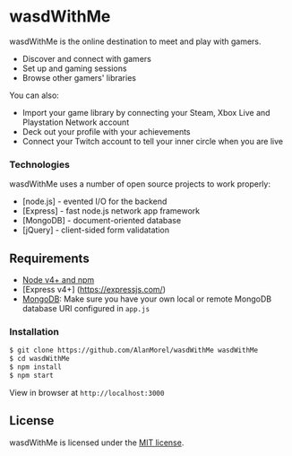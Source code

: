 # wasdWithMe

wasdWithMe is the online destination to meet and play with gamers.

  - Discover and connect with gamers
  - Set up and gaming sessions
  - Browse other gamers' libraries

You can also:
  - Import your game library by connecting your Steam, Xbox Live and Playstation Network account
  - Deck out your profile with your achievements
  - Connect your Twitch account to tell your inner circle when you are live

### Technologies

wasdWithMe uses a number of open source projects to work properly:

* [node.js] - evented I/O for the backend
* [Express] - fast node.js network app framework
* [MongoDB] - document-oriented database
* [jQuery] - client-sided form validatation

## Requirements

- [Node v4+ and npm](http://nodejs.org/)
- [Express v4+] (https://expressjs.com/)
- [MongoDB](https://www.mongodb.com/): Make sure you have your own local or remote MongoDB database URI configured in `app.js`

### Installation

```sh
$ git clone https://github.com/AlanMorel/wasdWithMe wasdWithMe
$ cd wasdWithMe
$ npm install
$ npm start
```

View in browser at `http://localhost:3000`

## License

wasdWithMe is licensed under the [MIT license](LICENSE).